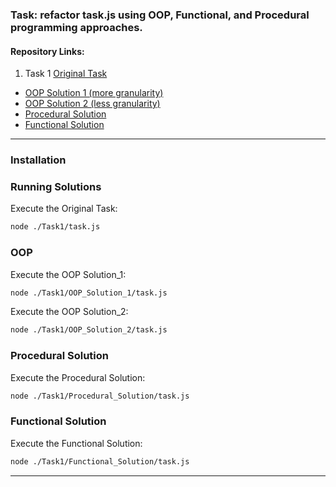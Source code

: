 ### Task: refactor task.js using OOP, Functional, and Procedural programming approaches.

#### Repository Links:

1. Task 1 [Original Task](https://github.com/berdyshevol/Patterns/blob/master/task.js)

- [OOP Solution 1 (more granularity)](https://github.com/berdyshevol/Patterns/tree/master/Task1_solution/OOP_Solution_1)
- [OOP Solution 2 (less granularity)](https://github.com/berdyshevol/Patterns/tree/master/Task1_solution/OOP_Solution_2)
- [Procedural Solution](https://github.com/berdyshevol/Patterns/tree/master/Task1_solution/Procedural_Solution)
- [Functional Solution](https://github.com/berdyshevol/Patterns/tree/master/Task1_solution/Functional_Solution)

---

### Installation

### Running Solutions

Execute the Original Task:

```bash
node ./Task1/task.js
```

### OOP

Execute the OOP Solution_1:

```bash
node ./Task1/OOP_Solution_1/task.js
```

Execute the OOP Solution_2:

```bash
node ./Task1/OOP_Solution_2/task.js
```

### Procedural Solution

Execute the Procedural Solution:

```bash
node ./Task1/Procedural_Solution/task.js
```

### Functional Solution

Execute the Functional Solution:

```bash
node ./Task1/Functional_Solution/task.js
```

---
